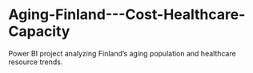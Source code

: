 # Aging-Finland---Cost-Healthcare-Capacity
Power BI project analyzing Finland’s aging population and healthcare resource trends.
